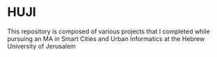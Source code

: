# HUJI
This repository is composed of various projects that I completed while pursuing an MA in Smart Cities and Urban Informatics at the Hebrew University of Jerusalem
